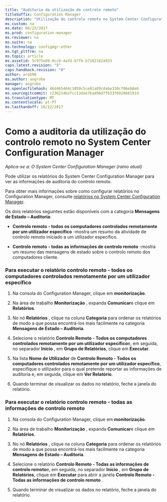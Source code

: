```yaml
---
title: "Auditoria da utilização do controlo remoto"
titleSuffix: Configuration Manager
description: "Utilização do controlo remoto no System Center Configuration Manager de auditoria."
ms.custom: na
ms.date: 04/23/2017
ms.prod: configuration-manager
ms.reviewer: na
ms.suite: na
ms.technology: configmgr-other
ms.tgt_pltfrm: na
ms.topic: article
ms.assetid: 5c975e69-0cc0-4afd-b7fb-b7182162a933
caps.latest.revision: "5"
caps.handback.revision: "0"
author: arob98
ms.author: angrobe
manager: angrobe
ms.openlocfilehash: 46d465464c1059c5ce81a89cdabe330cf06eb8e6
ms.sourcegitcommit: c236214b2fcc13dae7bad96d7fb33f692868191d
ms.translationtype: MT
ms.contentlocale: pt-PT
ms.lasthandoff: 10/12/2017
---
```

# <a name="how-to-audit-remote-control-usage-in-system-center-configuration-manager"></a>Como a auditoria da utilização do controlo remoto no System Center Configuration Manager

*Aplica-se a: O System Center Configuration Manager (ramo atual)*

Pode utilizar os relatórios do System Center Configuration Manager para ver as informações de auditoria do controlo remoto.  

 Para obter mais informações sobre como configurar relatórios no Configuration Manager, consulte [relatórios no System Center Configuration Manager](../../../../core/servers/manage/reporting.md).  

 Os dois relatórios seguintes estão disponíveis com a categoria **Mensagens de Estado – Auditoria**:  

-   **Controlo remoto - todos os computadores controlados remotamente por um utilizador específico** -mostra um resumo da atividade de controlo remoto iniciado a um utilizador específico.  

-   **Controlo remoto - todas as informações de controlo remoto** -mostra um resumo das mensagens de estado sobre o controlo remoto dos computadores cliente.  

### <a name="to-run-the-report-remote-control---all-computers-remote-controlled-by-a-specific-user"></a>Para executar o relatório controlo remoto - todos os computadores controlados remotamente por um utilizador específico  

1.  Na consola do Configuration Manager, clique em **monitorização**.  

2.  Na área de trabalho **Monitorização** , expanda **Comunicar**e clique em **Relatórios**.  

3.  No nó **Relatórios** , clique na coluna **Categoria** para ordenar os relatórios de modo a que possa encontrá-los mais facilmente na categoria **Mensagens de Estado – Auditoria**.  

4.  Selecione o relatório **Controlo Remoto - Todos os computadores controlados remotamente por um utilizador específico**e, em seguida, no separador **Início** , em **Grupo de Relatórios**, clique em **Executar**.  

5.  Na lista **Nome de Utilizador** de **Controlo Remoto - Todos os computadores controlados remotamente por um utilizador específico**, especifique o utilizador para o qual pretende reportar as informações de auditoria e, em seguida, clique em **Ver Relatório**.  

6.  Quando terminar de visualizar os dados no relatório, feche a janela do relatório.  

### <a name="to-run-the-report-remote-control---all-remote-control-information"></a>Para executar o relatório controlo remoto - todas as informações de controlo remoto  

1.  Na consola do Configuration Manager, clique em **monitorização**.  

2.  Na área de trabalho **Monitorização** , expanda **Comunicar**e clique em **Relatórios**.  

3.  No nó **Relatórios** , clique na coluna **Categoria** para ordenar os relatórios de modo a que possa encontrá-los mais facilmente na categoria **Mensagens de Estado – Auditoria**.  

4.  Selecione o relatório **Controlo Remoto - Todas as informações de controlo remoto**e, em seguida, no separador **Início** , em **Grupo de Relatórios**, clique em **Executar** para abrir a janela **Controlo Remoto - Todas as informações de controlo remoto** .  

5.  Quando terminar de visualizar os dados no relatório, feche a janela do relatório.  

